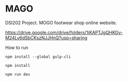 # MAGO
DSI202 Project. MOGO footwear shop online website.


https://drive.google.com/drive/folders/1iKAPTJgQHKGy-M24Ly6dSbCKszNJJHnQ?usp=sharing

How to run

```
npm install --global gulp-cli
```


```
npm install
```

```
npm run dev
```
